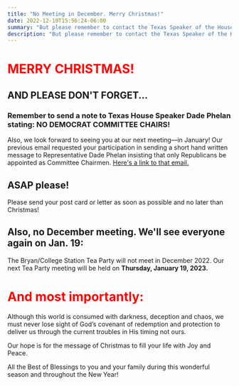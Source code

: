 ```yaml
---
title: "No Meeting in December. Merry Christmas!"
date: 2022-12-10T15:56:24-06:00
summary: "But please remember to contact the Texas Speaker of the House!"
description: "But please remember to contact the Texas Speaker of the House!"
---
```


# <span style="color:red;">MERRY CHRISTMAS!</span>

## AND PLEASE DON'T FORGET...

### Remember to send a note to Texas House Speaker Dade Phelan stating: <span class="hilite">NO DEMOCRAT COMMITTEE CHAIRS!</span>  

Also, we look forward to seeing you at our next meeting—in January!
Our previous email requested your participation in sending a short hand written message to Representative Dade Phelan insisting that only Republicans be appointed as Committee Chairmen. [Here's a link to that email.](https://mailchi.mp/fa51b5ee4606/letter-to-bcs-tea-party-supporters?e=71c4bec959)  


## ASAP please!

Please send your post card or letter as soon as possible and no later than Christmas!

## Also, no December meeting. We'll see everyone again on Jan. 19:

The Bryan/College Station Tea Party will not meet in December 2022. Our next Tea Party meeting will be held on **<span class="hilite">Thursday, January 19, 2023.</span>**  

# <span style="color:red;">And most importantly:</span>

Although this world is consumed with darkness, deception and chaos, we must never lose sight of God’s covenant of redemption and protection to deliver us through the current troubles in His timing not ours.  

Our hope is for the message of Christmas to fill your life with Joy and Peace.  

All the Best of Blessings to you and your family during this wonderful season and throughout the New Year!  

